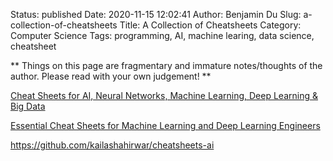 Status: published
Date: 2020-11-15 12:02:41
Author: Benjamin Du
Slug: a-collection-of-cheatsheets
Title: A Collection of Cheatsheets
Category: Computer Science
Tags: programming, AI, machine learing, data science, cheatsheet

**
Things on this page are fragmentary and immature notes/thoughts of the author.
Please read with your own judgement!
**


[Cheat Sheets for AI, Neural Networks, Machine Learning, Deep Learning & Big Data](https://becominghuman.ai/cheat-sheets-for-ai-neural-networks-machine-learning-deep-learning-big-data-678c51b4b463)


[Essential Cheat Sheets for Machine Learning and Deep Learning Engineers](https://startupsventurecapital.com/essential-cheat-sheets-for-machine-learning-and-deep-learning-researchers-efb6a8ebd2e5)

https://github.com/kailashahirwar/cheatsheets-ai